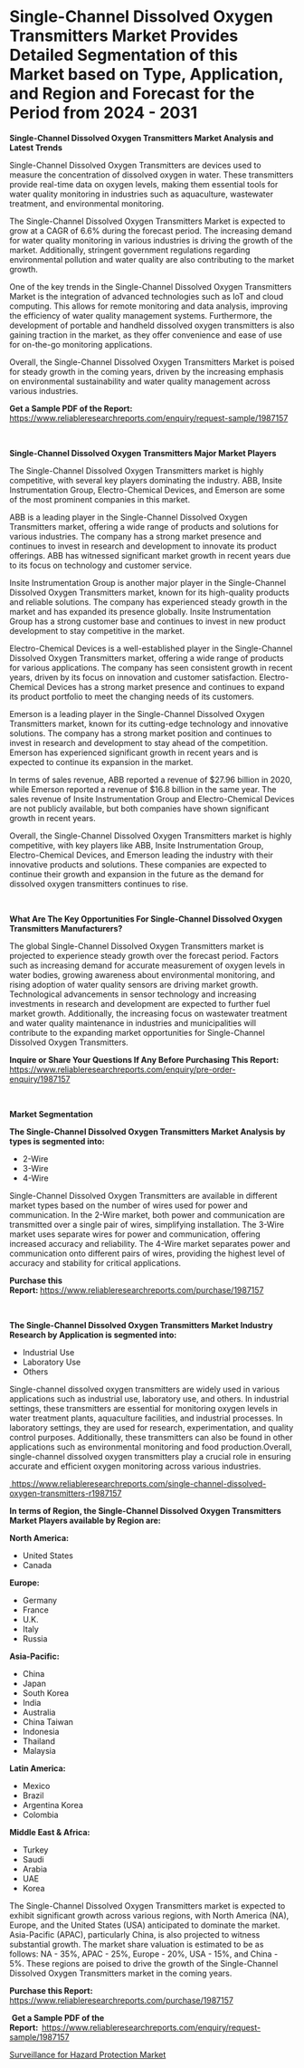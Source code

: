 <p><h1>Single-Channel Dissolved Oxygen Transmitters Market Provides Detailed Segmentation of this Market based on Type, Application, and Region and Forecast for the Period from 2024 - 2031</h1></p><p><strong>Single-Channel Dissolved Oxygen Transmitters Market Analysis and Latest Trends</strong></p>
<p><p>Single-Channel Dissolved Oxygen Transmitters are devices used to measure the concentration of dissolved oxygen in water. These transmitters provide real-time data on oxygen levels, making them essential tools for water quality monitoring in industries such as aquaculture, wastewater treatment, and environmental monitoring.</p><p>The Single-Channel Dissolved Oxygen Transmitters Market is expected to grow at a CAGR of 6.6% during the forecast period. The increasing demand for water quality monitoring in various industries is driving the growth of the market. Additionally, stringent government regulations regarding environmental pollution and water quality are also contributing to the market growth.</p><p>One of the key trends in the Single-Channel Dissolved Oxygen Transmitters Market is the integration of advanced technologies such as IoT and cloud computing. This allows for remote monitoring and data analysis, improving the efficiency of water quality management systems. Furthermore, the development of portable and handheld dissolved oxygen transmitters is also gaining traction in the market, as they offer convenience and ease of use for on-the-go monitoring applications.</p><p>Overall, the Single-Channel Dissolved Oxygen Transmitters Market is poised for steady growth in the coming years, driven by the increasing emphasis on environmental sustainability and water quality management across various industries.</p></p>
<p><strong>Get a Sample PDF of the Report:&nbsp;</strong> <a href="https://www.reliableresearchreports.com/enquiry/request-sample/1987157">https://www.reliableresearchreports.com/enquiry/request-sample/1987157</a></p>
<p>&nbsp;</p>
<p><strong>Single-Channel Dissolved Oxygen Transmitters Major Market Players</strong></p>
<p><p>The Single-Channel Dissolved Oxygen Transmitters market is highly competitive, with several key players dominating the industry. ABB, Insite Instrumentation Group, Electro-Chemical Devices, and Emerson are some of the most prominent companies in this market.</p><p>ABB is a leading player in the Single-Channel Dissolved Oxygen Transmitters market, offering a wide range of products and solutions for various industries. The company has a strong market presence and continues to invest in research and development to innovate its product offerings. ABB has witnessed significant market growth in recent years due to its focus on technology and customer service.</p><p>Insite Instrumentation Group is another major player in the Single-Channel Dissolved Oxygen Transmitters market, known for its high-quality products and reliable solutions. The company has experienced steady growth in the market and has expanded its presence globally. Insite Instrumentation Group has a strong customer base and continues to invest in new product development to stay competitive in the market.</p><p>Electro-Chemical Devices is a well-established player in the Single-Channel Dissolved Oxygen Transmitters market, offering a wide range of products for various applications. The company has seen consistent growth in recent years, driven by its focus on innovation and customer satisfaction. Electro-Chemical Devices has a strong market presence and continues to expand its product portfolio to meet the changing needs of its customers.</p><p>Emerson is a leading player in the Single-Channel Dissolved Oxygen Transmitters market, known for its cutting-edge technology and innovative solutions. The company has a strong market position and continues to invest in research and development to stay ahead of the competition. Emerson has experienced significant growth in recent years and is expected to continue its expansion in the market.</p><p>In terms of sales revenue, ABB reported a revenue of $27.96 billion in 2020, while Emerson reported a revenue of $16.8 billion in the same year. The sales revenue of Insite Instrumentation Group and Electro-Chemical Devices are not publicly available, but both companies have shown significant growth in recent years.</p><p>Overall, the Single-Channel Dissolved Oxygen Transmitters market is highly competitive, with key players like ABB, Insite Instrumentation Group, Electro-Chemical Devices, and Emerson leading the industry with their innovative products and solutions. These companies are expected to continue their growth and expansion in the future as the demand for dissolved oxygen transmitters continues to rise.</p></p>
<p>&nbsp;</p>
<p><strong>What Are The Key Opportunities For Single-Channel Dissolved Oxygen Transmitters Manufacturers?</strong></p>
<p><p>The global Single-Channel Dissolved Oxygen Transmitters market is projected to experience steady growth over the forecast period. Factors such as increasing demand for accurate measurement of oxygen levels in water bodies, growing awareness about environmental monitoring, and rising adoption of water quality sensors are driving market growth. Technological advancements in sensor technology and increasing investments in research and development are expected to further fuel market growth. Additionally, the increasing focus on wastewater treatment and water quality maintenance in industries and municipalities will contribute to the expanding market opportunities for Single-Channel Dissolved Oxygen Transmitters.</p></p>
<p><strong>Inquire or Share Your Questions If Any Before Purchasing This Report:</strong> <a href="https://www.reliableresearchreports.com/enquiry/pre-order-enquiry/1987157">https://www.reliableresearchreports.com/enquiry/pre-order-enquiry/1987157</a></p>
<p>&nbsp;</p>
<p><strong>Market Segmentation</strong></p>
<p><strong>The Single-Channel Dissolved Oxygen Transmitters Market Analysis by types is segmented into:</strong></p>
<p><ul><li>2-Wire</li><li>3-Wire</li><li>4-Wire</li></ul></p>
<p><p>Single-Channel Dissolved Oxygen Transmitters are available in different market types based on the number of wires used for power and communication. In the 2-Wire market, both power and communication are transmitted over a single pair of wires, simplifying installation. The 3-Wire market uses separate wires for power and communication, offering increased accuracy and reliability. The 4-Wire market separates power and communication onto different pairs of wires, providing the highest level of accuracy and stability for critical applications.</p></p>
<p><strong>Purchase this Report:&nbsp;</strong><a href="https://www.reliableresearchreports.com/purchase/1987157">https://www.reliableresearchreports.com/purchase/1987157</a></p>
<p>&nbsp;</p>
<p><strong>The Single-Channel Dissolved Oxygen Transmitters Market Industry Research by Application is segmented into:</strong></p>
<p><ul><li>Industrial Use</li><li>Laboratory Use</li><li>Others</li></ul></p>
<p><p>Single-channel dissolved oxygen transmitters are widely used in various applications such as industrial use, laboratory use, and others. In industrial settings, these transmitters are essential for monitoring oxygen levels in water treatment plants, aquaculture facilities, and industrial processes. In laboratory settings, they are used for research, experimentation, and quality control purposes. Additionally, these transmitters can also be found in other applications such as environmental monitoring and food production.Overall, single-channel dissolved oxygen transmitters play a crucial role in ensuring accurate and efficient oxygen monitoring across various industries.</p></p>
<p><a href="https://www.reliableresearchreports.com/single-channel-dissolved-oxygen-transmitters-r1987157">&nbsp;https://www.reliableresearchreports.com/single-channel-dissolved-oxygen-transmitters-r1987157</a></p>
<p><strong>In terms of Region, the Single-Channel Dissolved Oxygen Transmitters Market Players available by Region are:</strong></p>
<p>
    <p> <strong> North America: </strong>
        <ul>
            <li>United States</li>
            <li>Canada</li>
        </ul>
        </p> 
    <p> <strong> Europe: </strong>
        <ul>
            <li>Germany</li>
            <li>France</li>
            <li>U.K.</li>
            <li>Italy</li>
            <li>Russia</li>
        </ul>
        </p> 
    <p> <strong> Asia-Pacific: </strong>
        <ul>
            <li>China</li>
            <li>Japan</li>
            <li>South Korea</li>
            <li>India</li>
            <li>Australia</li>
            <li>China Taiwan</li>
            <li>Indonesia</li>
            <li>Thailand</li>
            <li>Malaysia</li>
        </ul>
        </p> 
    <p> <strong> Latin America: </strong>
        <ul>
            <li>Mexico</li>
            <li>Brazil</li>
            <li>Argentina Korea</li>
            <li>Colombia</li>
        </ul>
        </p> 
    <p> <strong> Middle East & Africa: </strong>
        <ul>
            <li>Turkey</li>
            <li>Saudi</li>
            <li>Arabia</li>
            <li>UAE</li>
            <li>Korea</li>
        </ul>
    </p>
    </p>
<p><p>The Single-Channel Dissolved Oxygen Transmitters market is expected to exhibit significant growth across various regions, with North America (NA), Europe, and the United States (USA) anticipated to dominate the market. Asia-Pacific (APAC), particularly China, is also projected to witness substantial growth. The market share valuation is estimated to be as follows: NA - 35%, APAC - 25%, Europe - 20%, USA - 15%, and China - 5%. These regions are poised to drive the growth of the Single-Channel Dissolved Oxygen Transmitters market in the coming years.</p></p>
<p><strong>Purchase this Report: </strong><a href="https://www.reliableresearchreports.com/purchase/1987157">https://www.reliableresearchreports.com/purchase/1987157</a></p>
<p>&nbsp;<strong>Get a Sample PDF of the Report:&nbsp;&nbsp;</strong><a href="https://www.reliableresearchreports.com/enquiry/request-sample/1987157">https://www.reliableresearchreports.com/enquiry/request-sample/1987157</a></p>
<p><strong></strong></p>
<p><p><a href="https://github.com/mabenkhyari11/Market-Research-Report-List-1/blob/main/surveillance-for-hazard-protection-market.md">Surveillance for Hazard Protection Market</a></p></p>